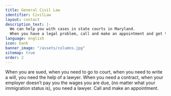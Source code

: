 ```yaml
---
title: General Civil Law
identifier: CivilLaw
layout: contact
description_text: |-
  We can help you with cases in state courts in Maryland.
  When you have a legal problem, call and make an appointment and get the advice of a lawyer.
language: english
icon: bank
banner_image: "/assets/columns.jpg"
sitemap: true
order: 2
---
```


When you are sued, when you need to go to court, when you need to write a will, you need the help of a lawyer. When you need a contract, when your employer doesn’t pay you the wages you are due, (no matter what your immigration status is), you need a lawyer. Call and make an appointment.